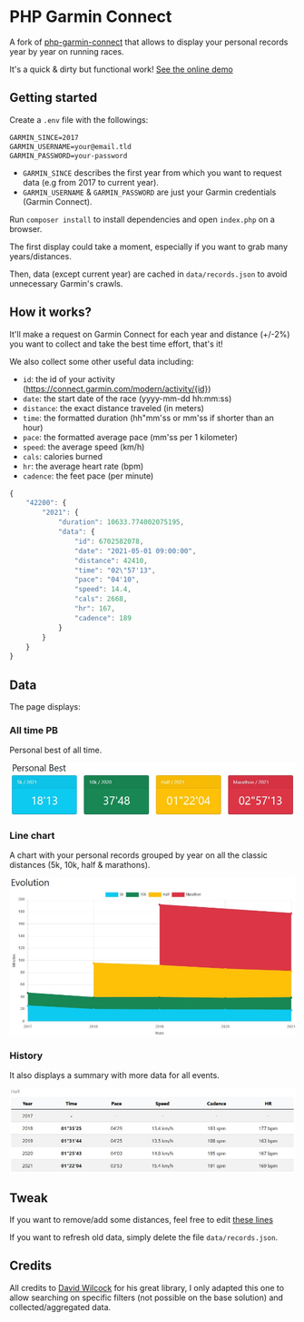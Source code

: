 PHP Garmin Connect
==================

A fork of [php-garmin-connect](https://github.com/10REM/php-garmin-connect) that allows to display your personal records year by year on running races.

It's a quick & dirty but functional work! [See the online demo](http://run.bientz.com)

## Getting started

Create a `.env` file with the followings:

```
GARMIN_SINCE=2017
GARMIN_USERNAME=your@email.tld
GARMIN_PASSWORD=your-password
```

* `GARMIN_SINCE` describes the first year from which you want to request data (e.g from 2017 to current year).
* `GARMIN_USERNAME` & `GARMIN_PASSWORD` are just your Garmin credentials (Garmin Connect).

Run `composer install` to install dependencies and open `index.php` on a browser.

The first display could take a moment, especially if you want to grab many years/distances. 

Then, data (except current year) are cached in `data/records.json` to avoid unnecessary Garmin's crawls. 

## How it works?

It'll make a request on Garmin Connect for each year and distance (+/-2%) you want to collect and take the best time effort, that's it!

We also collect some other useful data including:
* `id`: the id of your activity (https://connect.garmin.com/modern/activity/{id})
* `date`: the start date of the race (yyyy-mm-dd hh:mm:ss)
* `distance`: the exact distance traveled (in meters)
* `time`: the formatted duration (hh"mm'ss or mm'ss if shorter than an hour)
* `pace`: the formatted average pace (mm'ss per 1 kilometer)
* `speed`: the average speed (km/h)
* `cals`: calories burned
* `hr`: the average heart rate (bpm)
* `cadence`: the feet pace (per minute)

```js
{
	"42200": {
		"2021": {
			"duration": 10633.774002075195,
			"data": {
				"id": 6702582078,
				"date": "2021-05-01 09:00:00",
				"distance": 42410,
				"time": "02\"57'13",
				"pace": "04'10",
				"speed": 14.4,
				"cals": 2668,
				"hr": 167,
				"cadence": 189
			}
		}
	}
}

```

## Data

The page displays:
 
### All time PB

Personal best of all time.

<p align="center">
    <img src="docs/img/1-pb.jpg" align="middle" alt="PB" />
</p>
 
### Line chart 

A chart with your personal records grouped by year on all the classic distances (5k, 10k, half & marathons).

<p align="center">
    <img src="docs/img/2-chart.jpg" align="middle" alt="Chart" />
</p>

### History

It also displays a summary with more data for all events.

<p align="center">
    <img src="docs/img/3-history.jpg" align="middle" alt="History" />
</p>

## Tweak

If you want to remove/add some distances, feel free to edit [these lines](https://github.com/laurent-bientz/php-garmin-connect/blob/master/index.php#L19-L55)

If you want to refresh old data, simply delete the file `data/records.json`.

## Credits

All credits to [David Wilcock](https://github.com/dawguk) for his great library, I only adapted this one to allow searching on specific filters (not possible on the base solution) and collected/aggregated data.